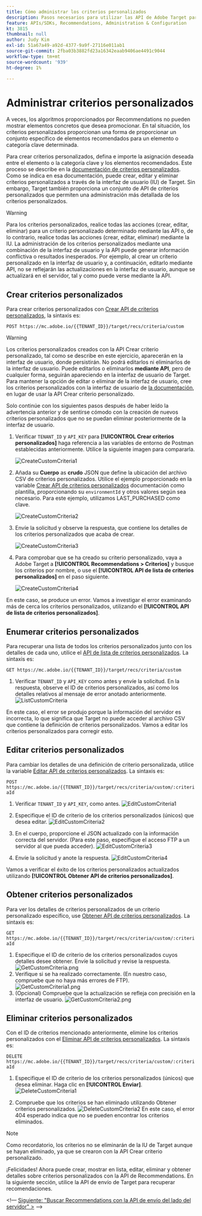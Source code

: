 ```yaml
---
title: Cómo administrar los criterios personalizados
description: Pasos necesarios para utilizar las API de Adobe Target para administrar, crear, enumerar, editar, obtener y eliminar criterios de Recommendations de Adobe Target.
feature: APIs/SDKs, Recommendations, Administration & Configuration
kt: 3815
thumbnail: null
author: Judy Kim
exl-id: 51a67a49-a92d-4377-9a9f-27116e011ab1
source-git-commit: 2fba03b3882fd23a16342eaab9406ae4491c9044
workflow-type: tm+mt
source-wordcount: '939'
ht-degree: 1%

---
```


# Administrar criterios personalizados

A veces, los algoritmos proporcionados por Recommendations no pueden mostrar elementos concretos que desea promocionar. En tal situación, los criterios personalizados proporcionan una forma de proporcionar un conjunto específico de elementos recomendados para un elemento o categoría clave determinada.

Para crear criterios personalizados, defina e importe la asignación deseada entre el elemento o la categoría clave y los elementos recomendados. Este proceso se describe en la [documentación de criterios personalizados](https://experienceleague.adobe.com/docs/target/using/recommendations/criteria/recommendations-csv.html). Como se indica en esa documentación, puede crear, editar y eliminar criterios personalizados a través de la interfaz de usuario (IU) de Target. Sin embargo, Target también proporciona un conjunto de API de criterios personalizados que permiten una administración más detallada de los criterios personalizados.

>[!WARNING]
>
>Para los criterios personalizados, realice todas las acciones (crear, editar, eliminar) para un criterio personalizado determinado mediante las API o, de lo contrario, realice todas las acciones (crear, editar, eliminar) mediante la IU. La administración de los criterios personalizados mediante una combinación de la interfaz de usuario y la API puede generar información conflictiva o resultados inesperados. Por ejemplo, al crear un criterio personalizado en la interfaz de usuario y, a continuación, editarlo mediante API, no se reflejarán las actualizaciones en la interfaz de usuario, aunque se actualizará en el servidor, tal y como puede verse mediante la API.

## Crear criterios personalizados

Para crear criterios personalizados con [Crear API de criterios personalizados](https://developer.adobe.com/target/administer/recommendations-api/#operation/createCriteriaCustom), la sintaxis es:

`POST https://mc.adobe.io/{{TENANT_ID}}/target/recs/criteria/custom`

>[!WARNING]
>
>Los criterios personalizados creados con la API Crear criterio personalizado, tal como se describe en este ejercicio, aparecerán en la interfaz de usuario, donde persistirán. No podrá editarlos ni eliminarlos de la interfaz de usuario. Puede editarlos o eliminarlos **mediante API**, pero de cualquier forma, seguirán apareciendo en la interfaz de usuario de Target. Para mantener la opción de editar o eliminar de la interfaz de usuario, cree los criterios personalizados con la interfaz de usuario de [la documentación](https://experienceleague.adobe.com/docs/target/using/recommendations/criteria/recommendations-csv.html), en lugar de usar la API Crear criterio personalizado.

Solo continúe con los siguientes pasos después de haber leído la advertencia anterior y de sentirse cómodo con la creación de nuevos criterios personalizados que no se puedan eliminar posteriormente de la interfaz de usuario.

1. Verificar `TENANT_ID` y `API_KEY` para **[!UICONTROL Crear criterios personalizados]** haga referencia a las variables de entorno de Postman establecidas anteriormente. Utilice la siguiente imagen para compararla.

   ![CreateCustomCriteria1](assets/CreateCustomCriteria1.png)

1. Añada su **Cuerpo** as **crudo** JSON que define la ubicación del archivo CSV de criterios personalizados. Utilice el ejemplo proporcionado en la variable [Crear API de criterios personalizados](https://developer.adobe.com/target/administer/recommendations-api/#operation/getAllCriteriaCustom) documentación como plantilla, proporcionando su `environmentId` y otros valores según sea necesario. Para este ejemplo, utilizamos LAST_PURCHASED como clave.

   ![CreateCustomCriteria2](assets/CreateCustomCriteria2.png)

1. Envíe la solicitud y observe la respuesta, que contiene los detalles de los criterios personalizados que acaba de crear.

   ![CreateCustomCriteria3](assets/CreateCustomCriteria3.png)

1. Para comprobar que se ha creado su criterio personalizado, vaya a Adobe Target a **[!UICONTROL Recommendations > Criterios]** y busque los criterios por nombre, o use el **[!UICONTROL API de lista de criterios personalizados]** en el paso siguiente.

   ![CreateCustomCriteria4](assets/CreateCustomCriteria4.png)

En este caso, se produce un error. Vamos a investigar el error examinando más de cerca los criterios personalizados, utilizando el **[!UICONTROL API de lista de criterios personalizados]**.

## Enumerar criterios personalizados

Para recuperar una lista de todos los criterios personalizados junto con los detalles de cada uno, utilice el [API de lista de criterios personalizados](https://developer.adobe.com/target/administer/recommendations-api/#operation/getAllCriteriaCustom). La sintaxis es:

`GET https://mc.adobe.io/{{TENANT_ID}}/target/recs/criteria/custom`

1. Verificar `TENANT_ID` y `API_KEY` como antes y envíe la solicitud. En la respuesta, observe el ID de criterios personalizados, así como los detalles relativos al mensaje de error anotado anteriormente.
   ![ListCustomCriteria](assets/ListCustomCriteria.png)

En este caso, el error se produjo porque la información del servidor es incorrecta, lo que significa que Target no puede acceder al archivo CSV que contiene la definición de criterios personalizados. Vamos a editar los criterios personalizados para corregir esto.

## Editar criterios personalizados

Para cambiar los detalles de una definición de criterio personalizada, utilice la variable [Editar API de criterios personalizados](https://developer.adobe.com/target/administer/recommendations-api/#operation/updateCriteriaCustom). La sintaxis es:

`POST https://mc.adobe.io/{{TENANT_ID}}/target/recs/criteria/custom/:criteriaId`

1. Verificar `TENANT_ID` y `API_KEY`, como antes.
   ![EditCustomCriteria1](assets/EditCustomCriteria1.png)

1. Especifique el ID de criterio de los criterios personalizados (únicos) que desea editar.
   ![EditCustomCriteria2](assets/EditCustomCriteria2.png)

1. En el cuerpo, proporcione el JSON actualizado con la información correcta del servidor. (Para este paso, especifique el acceso FTP a un servidor al que pueda acceder).
   ![EditCustomCriteria3](assets/EditCustomCriteria3.png)

1. Envíe la solicitud y anote la respuesta.
   ![EditCustomCriteria4](assets/EditCustomCriteria4.png)

Vamos a verificar el éxito de los criterios personalizados actualizados utilizando **[!UICONTROL Obtener API de criterios personalizados]**.

## Obtener criterios personalizados

Para ver los detalles de criterios personalizados de un criterio personalizado específico, use [Obtener API de criterios personalizados](https://developer.adobe.com/target/administer/recommendations-api/#operation/getCriteriaCustom). La sintaxis es:

`GET https://mc.adobe.io/{{TENANT_ID}}/target/recs/criteria/custom/:criteriaId`

1. Especifique el ID de criterio de los criterios personalizados cuyos detalles desee obtener. Envíe la solicitud y revise la respuesta.
   ![GetCustomCriteria.png](assets/GetCustomCriteria.png)
1. Verifique si se ha realizado correctamente. (En nuestro caso, compruebe que no haya más errores de FTP).
   ![GetCustomCriteria1.png](assets/GetCustomCriteria1.png)
1. (Opcional) Compruebe que la actualización se refleja con precisión en la interfaz de usuario.
   ![GetCustomCriteria2.png](assets/GetCustomCriteria2.png)

## Eliminar criterios personalizados

Con el ID de criterios mencionado anteriormente, elimine los criterios personalizados con el [Eliminar API de criterios personalizados](https://developer.adobe.com/target/administer/recommendations-api/#operation/deleteCriteriaCustom). La sintaxis es:

`DELETE https://mc.adobe.io/{{TENANT_ID}}/target/recs/criteria/custom/:criteriaId`

1. Especifique el ID de criterio de los criterios personalizados (únicos) que desea eliminar. Haga clic en **[!UICONTROL Enviar]**.
   ![DeleteCustomCriteria1](assets/DeleteCustomCriteria1.png)

1. Compruebe que los criterios se han eliminado utilizando Obtener criterios personalizados.
   ![DeleteCustomCriteria2](assets/DeleteCustomCriteria2.png)
En este caso, el error 404 esperado indica que no se pueden encontrar los criterios eliminados.

>[!NOTE]
>
>Como recordatorio, los criterios no se eliminarán de la IU de Target aunque se hayan eliminado, ya que se crearon con la API Crear criterio personalizado.

¡Felicidades! Ahora puede crear, mostrar en lista, editar, eliminar y obtener detalles sobre criterios personalizados con la API de Recommendations. En la siguiente sección, utilice la API de envío de Target para recuperar recomendaciones.

&lt;!— [Siguiente: &quot;Buscar Recommendations con la API de envío del lado del servidor&quot; >](fetch-recs-server-side-delivery-api.md) —>
